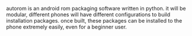 autorom is an android rom packaging software written in python. it will be modular, different phones will have different configurations to build installation packages. once built, these packages can be installed to the phone extremely easily, even for a beginner user.
